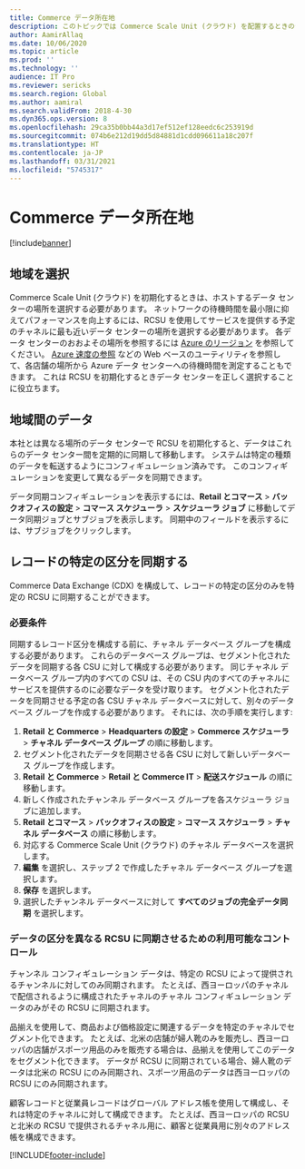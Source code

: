 ```yaml
---
title: Commerce データ所在地
description: このトピックでは Commerce Scale Unit (クラウド) を配置するときのデータ所在地に関する考慮事項を説明します。
author: AamirAllaq
ms.date: 10/06/2020
ms.topic: article
ms.prod: ''
ms.technology: ''
audience: IT Pro
ms.reviewer: sericks
ms.search.region: Global
ms.author: aamiral
ms.search.validFrom: 2018-4-30
ms.dyn365.ops.version: 8
ms.openlocfilehash: 29ca35b0bb44a3d17ef512ef128eedc6c253919d
ms.sourcegitcommit: 074b6e212d19dd5d84881d1cdd096611a18c207f
ms.translationtype: HT
ms.contentlocale: ja-JP
ms.lasthandoff: 03/31/2021
ms.locfileid: "5745317"
---
```

# <a name="commerce-data-residency"></a>Commerce データ所在地

[!include[banner](../includes/banner.md)]


## <a name="choose-a-region"></a>地域を選択

Commerce Scale Unit (クラウド) を初期化するときは、ホストするデータ センターの場所を選択する必要があります。 ネットワークの待機時間を最小限に抑えてパフォーマンスを向上するには、RCSU を使用してサービスを提供する予定のチャネルに最も近いデータ センターの場所を選択する必要があります。 各データ センターのおおよその場所を参照するには [Azure のリージョン](https://azure.microsoft.com/global-infrastructure/regions/) を参照してください。 [Azure 速度の参照](https://azurespeedtest.azurewebsites.net/) などの Web ベースのユーティリティを参照して、各店舗の場所から Azure データ センターへの待機時間を測定することもできます。 これは RCSU を初期化するときデータ センターを正しく選択することに役立ちます。

## <a name="data-between-regions"></a>地域間のデータ

本社とは異なる場所のデータ センターで RCSU を初期化すると、データはこれらのデータ センター間を定期的に同期して移動します。 システムは特定の種類のデータを転送するようにコンフィギュレーション済みです。 このコンフィギュレーションを変更して異なるデータを同期できます。

データ同期コンフィギュレーションを表示するには、**Retail とコマース** \> **バックオフィスの設定** \> **コマース スケジューラ** \> **スケジューラ ジョブ** に移動してデータ同期ジョブとサブジョブを表示します。 同期中のフィールドを表示するには、サブジョブをクリックします。 

## <a name="synchronize-specific-segments-of-records"></a>レコードの特定の区分を同期する

Commerce Data Exchange (CDX) を構成して、レコードの特定の区分のみを特定の RCSU に同期することができます。 

### <a name="prerequisites"></a>必要条件

同期するレコード区分を構成する前に、チャネル データベース グループを構成する必要があります。 これらのデータベース グループは、セグメント化されたデータを同期する各 CSU に対して構成する必要があります。 同じチャネル データベース グループ内のすべての CSU は、その CSU 内のすべてのチャネルにサービスを提供するのに必要なデータを受け取ります。 セグメント化されたデータを同期させる予定の各 CSU チャネル データベースに対して、別々のデータベース グループを作成する必要があります。 それには、次の手順を実行します:

1. **Retail と Commerce** \> **Headquarters の設定** \> **Commerce スケジューラ** \> **チャネル データベース グループ** の順に移動します。
2. セグメント化されたデータを同期させる各 CSU に対して新しいデータベース グループを作成します。
3. **Retail と Commerce** \> **Retail と Commerce IT** \> **配送スケジュール** の順に移動します。
4. 新しく作成されたチャンネル データベース グループを各スケジューラ ジョブに追加します。
5. **Retail とコマース** \> **バックオフィスの設定** \> **コマース スケジューラ** \> **チャネル データベース** の順に移動します。
6. 対応する Commerce Scale Unit (クラウド) のチャネル データベースを選択します。
7. **編集** を選択し、ステップ 2 で作成したチャネル データベース グループを選択します。
8. **保存** を選択します。 
9. 選択したチャンネル データベースに対して **すべてのジョブの完全データ同期** を選択します。

### <a name="available-controls-for-synchronizing-segments-of-data-to-different-rcsus"></a>データの区分を異なる RCSU に同期させるための利用可能なコントロール

チャンネル コンフィギュレーション データは、特定の RCSU によって提供されるチャンネルに対してのみ同期されます。 たとえば、西ヨーロッパのチャネルで配信されるように構成されたチャネルのチャネル コンフィギュレーション データのみがその RCSU に同期されます。 

品揃えを使用して、商品および価格設定に関連するデータを特定のチャネルでセグメント化できます。 たとえば、北米の店舗が婦人靴のみを販売し、西ヨーロッパの店舗がスポーツ用品のみを販売する場合は、品揃えを使用してこのデータをセグメント化できます。 データが RCSU に同期されている場合、婦人靴のデータは北米の RCSU にのみ同期され、スポーツ用品のデータは西ヨーロッパの RCSU にのみ同期されます。

顧客レコードと従業員レコードはグローバル アドレス帳を使用して構成し、それは特定のチャネルに対して構成できます。 たとえば、西ヨーロッパの RCSU と北米の RCSU で提供されるチャネル用に、顧客と従業員用に別々のアドレス帳を構成できます。


[!INCLUDE[footer-include](../../../includes/footer-banner.md)]